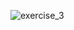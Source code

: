 ![exercise_3](https://github.com/thechrislee/LogixPro/assets/79058735/1d164152-aa89-4534-96ac-f6f25899a530)
